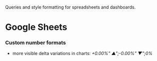 Queries and style formatting for spreadsheets and dashboards.

# Google Sheets

### Custom number formats

* more visible delta variations in charts: _+0.00%" ▲";-0.00%" ▼";0%_


